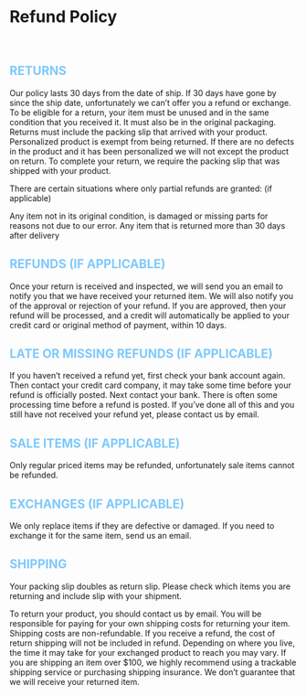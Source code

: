 # Refund Policy
<br>

## <font color= #7EC9FC >RETURNS</font>  
Our policy lasts 30 days from the date of ship. If 30 days have gone by since the ship date, unfortunately we can’t offer you a refund or exchange. To be eligible for a return, your item must be unused and in the same condition that you received it. It must also be in the original packaging. Returns must include the packing slip that arrived with your product. Personalized product is exempt from being returned. If there are no defects in the product and it has been personalized we will not except the product on return. To complete your return, we require the packing slip that was shipped with your product.

There are certain situations where only partial refunds are granted: (if applicable)

Any item not in its original condition, is damaged or missing parts for reasons not due to our error. Any item that is returned more than 30 days after delivery

## <font color= #7EC9FC >REFUNDS (IF APPLICABLE)</font>   
Once your return is received and inspected, we will send you an email to notify you that we have received your returned item. We will also notify you of the approval or rejection of your refund. If you are approved, then your refund will be processed, and a credit will automatically be applied to your credit card or original method of payment, within 10 days.

## <font color= #7EC9FC >LATE OR MISSING REFUNDS (IF APPLICABLE)</font>

If you haven’t received a refund yet, first check your bank account again. Then contact your credit card company, it may take some time before your refund is officially posted. Next contact your bank. There is often some processing time before a refund is posted. If you’ve done all of this and you still have not received your refund yet, please contact us by email.

## <font color= #7EC9FC >SALE ITEMS (IF APPLICABLE)</font> 
Only regular priced items may be refunded, unfortunately sale items cannot be refunded.

## <font color= #7EC9FC >EXCHANGES (IF APPLICABLE)</font> 
We only replace items if they are defective or damaged.  If you need to exchange it for the same item, send us an email.

## <font color= #7EC9FC >SHIPPING</font>
Your packing slip doubles as return slip.  Please check which items you are returning and include slip with your shipment.

To return your product, you should contact us by email. You will be responsible for paying for your own shipping costs for returning your item. Shipping costs are non-refundable.  If you receive a refund, the cost of return shipping will not be included in refund. Depending on where you live, the time it may take for your exchanged product to reach you may vary.  If you are shipping an item over $100, we highly recommend using a trackable shipping service or purchasing shipping insurance. We don’t guarantee that we will receive your returned item.
